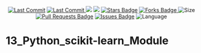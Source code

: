 <p align="center"> 
<a href="https://github.com/milaan9"><img src="https://img.shields.io/static/v1?logo=github&label=maintainer&message=milaan9&color=ff3300" alt="Last Commit"/></a> 
<a href="https://github.com/milaan9/13_Python_scikit-learn_Module/graphs/commit-activity"><img src="https://img.shields.io/github/last-commit/milaan9/13_Python_scikit-learn_Module.svg?colorB=ff8000&style=flat" alt="Last Commit"/> </a> 
<a href="https://github.com/milaan9/13_Python_scikit-learn_Module/pulse" alt="Activity"><img src="https://img.shields.io/github/commit-activity/m/milaan9/13_Python_scikit-learn_Module.svg?colorB=teal&style=flat" /></a> 
<a href="https://hits.seeyoufarm.com"><img src="https://hits.seeyoufarm.com/api/count/incr/badge.svg?url=https%3A%2F%2Fgithub.com%2Fmilaan9%2F13_Python_Scikit-Learn&count_bg=%231DC92C&title_bg=%23555555&icon=&icon_color=%23E7E7E7&title=views&edge_flat=false"/></a>
<a href="https://github.com/milaan9/13_Python_scikit-learn_Module/stargazers"><img src="https://img.shields.io/github/stars/milaan9/13_Python_scikit-learn_Module.svg?colorB=1a53ff" alt="Stars Badge"/></a>
<a href="https://github.com/milaan9/13_Python_scikit-learn_Module/network/members"><img src="https://img.shields.io/github/forks/milaan9/13_Python_scikit-learn_Module" alt="Forks Badge"/> </a>
<img src="https://img.shields.io/github/repo-size/milaan9/13_Python_scikit-learn_Module.svg?colorB=CC66FF&style=flat" alt="Size"/>
<a href="https://github.com/milaan9/13_Python_scikit-learn_Module/pulls"><img src="https://img.shields.io/github/issues-pr/milaan9/13_Python_scikit-learn_Module.svg?colorB=yellow&style=flat" alt="Pull Requests Badge"/></a>
<a href="https://github.com/milaan9/13_Python_scikit-learn_Module/issues"><img src="https://img.shields.io/github/issues/milaan9/13_Python_scikit-learn_Module.svg?colorB=yellow&style=flat" alt="Issues Badge"/></a>
<img src="https://img.shields.io/github/languages/top/milaan9/13_Python_scikit-learn_Module.svg?colorB=996600&style=flat" alt="Language"/> </a> 
</p> 
<!--<img src="https://badges.pufler.dev/contributors/milaan9/01_Python_Introduction?size=50&padding=5&bots=true" alt="milaan9"/>-->
 
 

# 13_Python_scikit-learn_Module
